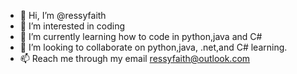 - 👋 Hi, I’m @ressyfaith
- 👀 I’m interested in coding
- 🌱 I’m currently learning how to code in python,java and C#
- 💞️ I’m looking to collaborate on python,java, .net,and C# learning.
- 📫 Reach me through my email ressyfaith@outlook.com

<!---
ressyfaith/ressyfaith is a ✨ special ✨ repository because its `README.md` (this file) appears on your GitHub profile.
You can click the Preview link to take a look at your changes.
--->
